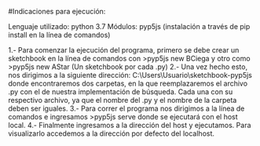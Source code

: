 #Indicaciones para ejecución: 

Lenguaje utilizado: python 3.7
Módulos: pyp5js (instalación a través de pip install en la línea de comandos)

1.- Para comenzar la ejecución del programa, primero se debe crear un sketchbook en la línea de comandos con >pyp5js new BCiega  y otro como >pyp5js new AStar
    (Un sketchbook por cada .py)
2.- Una vez hecho esto, nos dirigimos a la siguiente dirección: C:\Users\Usuario\sketchbook-pyp5js donde encontraremos dos carpetas, en la que reemplazaremos el archivo
    .py con el de nuestra implementación de búsqueda. Cada una con su respectivo archivo, ya que el nombre del .py y el nombre de la carpeta deben ser iguales.
3.- Para correr el programa nos dirigimos a la línea de comandos e ingresamos >pyp5js serve   donde se ejecutará con el host local.
4.- Finalmente ingresamos a la dirección del host y ejecutamos. Para visualizarlo accedemos a la dirección por defecto del localhost.
